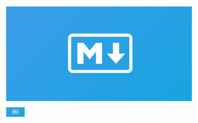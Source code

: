 
![MarineGEO circle logo](markdown-guide-og.jpg)

<img src="markdown-guide-og.jpg" width="50px" />

